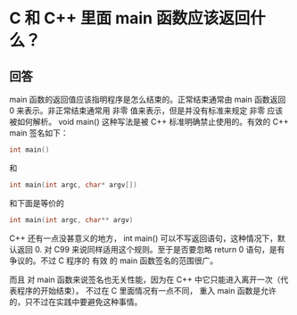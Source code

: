 # C 和 C++ 里面 main 函数应该返回什么？

## 回答

main 函数的返回值应该指明程序是怎么结束的。正常结束通常由 main 函数返回 0 来表示。非正常结束通常用 非零 值来表示，但是并没有标准来规定 非零 应该被如何解析。 void main() 这种写法是被 C++ 标准明确禁止使用的。有效的 C++ main 签名如下：

```C++
int main()
```

和

```C++
int main(int argc, char* argv[])
```

和下面是等价的

```C++
int main(int argc, char** argv)
```

C++ 还有一点没甚意义的地方， int main() 可以不写返回语句，这种情况下，默认返回 0. 对 C99 来说同样适用这个规则。至于是否要忽略 return 0 语句，是有争议的。不过 C 程序的 有效 的 main 函数签名的范围很广。

而且 对 main 函数来说签名也无关性能，因为在 C++ 中它只能进入离开一次（代表程序的开始结束）。 不过在 C 里面情况有一点不同， 重入 main 函数是允许的，只不过在实践中要避免这种事情。

